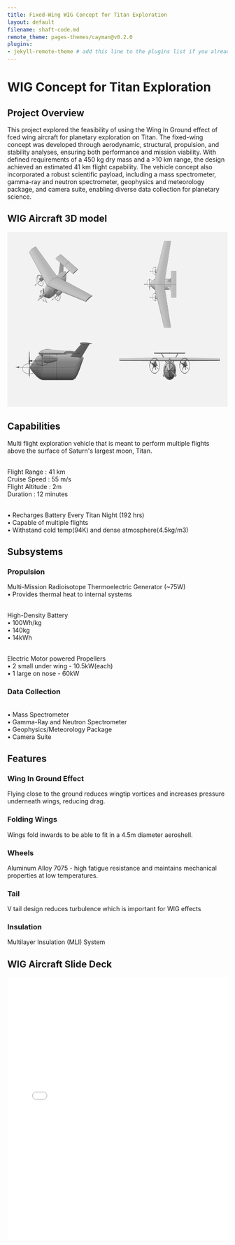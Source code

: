 ```yaml
---
title: Fixed-Wing WIG Concept for Titan Exploration
layout: default
filename: shaft-code.md
remote_theme: pages-themes/cayman@v0.2.0
plugins:
- jekyll-remote-theme # add this line to the plugins list if you already have one
--- 
```

# WIG Concept for Titan Exploration

## Project Overview
This project explored the feasibility of using the Wing In Ground effect of fced wing aircraft for planetary exploration on Titan.
The fixed-wing concept was developed through aerodynamic, structural, propulsion, and stability analyses, ensuring both performance and mission
viability. With defined requirements of a 450 kg dry mass and a >10 km range, the design achieved an estimated 41 km flight capability. The vehicle
concept also incorporated a robust scientific payload, including a mass spectrometer, gamma-ray and neutron spectrometer, geophysics and meteorology 
package, and camera suite, enabling diverse data collection for planetary science.

## WIG Aircraft 3D model
<img width="600" height="400" alt="Image" src="docs/WIG CAD.png" /><br/>
## Capabilities
Multi flight exploration vehicle that is meant to perform multiple flights above the surface of Saturn's largest moon, Titan.

<br/> Flight Range : 41 km
<br/> Cruise Speed : 55 m/s
<br/> Flight Altitude : 2m
<br/> Duration : 12 minutes

<br/> •  Recharges Battery Every Titan Night (192 hrs)
<br/> •  Capable of multiple flights
<br/> •  Withstand cold temp(94K) and dense atmosphere(4.5kg/m3)

## Subsystems
### Propulsion
Multi-Mission Radioisotope Thermoelectric Generator (~75W)
<br/>• Provides thermal heat to internal systems

<br/>High-Density Battery
<br/>• 100Wh/kg
<br/>• 140kg
<br/>• 14kWh

<br/>Electric Motor powered Propellers
<br/>• 2 small under wing - 10.5kW(each)
<br/>• 1 large on nose - 60kW

### Data Collection
<br/>• Mass Spectrometer
<br/>• Gamma-Ray and Neutron Spectrometer
<br/>• Geophysics/Meteorology Package
<br/>• Camera Suite

## Features
### Wing In Ground Effect
Flying close to the ground reduces wingtip vortices and increases pressure underneath wings, reducing drag. 
### Folding Wings
Wings fold inwards to be able to fit in a 4.5m diameter aeroshell.
### Wheels
Aluminum Alloy 7075 - high fatigue resistance and maintains mechanical properties at low temperatures.
### Tail
V tail design reduces turbulence which is important for WIG effects
### Insulation
Multilayer Insulation (MLI) System

## WIG Aircraft Slide Deck
<iframe src="docs/Titan WIG Slide Deck.pdf" width="100%" height="600px" style="border: none;"></iframe>
